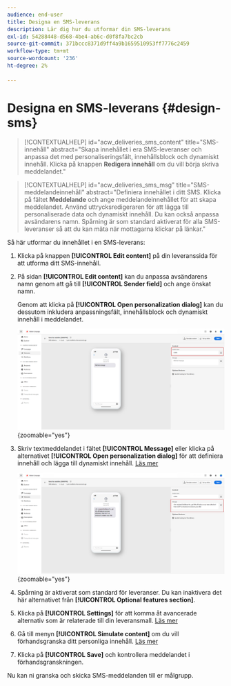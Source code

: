 ```yaml
---
audience: end-user
title: Designa en SMS-leverans
description: Lär dig hur du utformar din SMS-leverans
exl-id: 54288448-d568-4be4-ab6c-d0f8fa7bc2cb
source-git-commit: 371bccc8371d9ff4a9b1659510953ff7776c2459
workflow-type: tm+mt
source-wordcount: '236'
ht-degree: 2%

---
```


# Designa en SMS-leverans {#design-sms}

>[!CONTEXTUALHELP]
>id="acw_deliveries_sms_content"
>title="SMS-innehåll"
>abstract="Skapa innehållet i era SMS-leveranser och anpassa det med personaliseringsfält, innehållsblock och dynamiskt innehåll. Klicka på knappen **Redigera innehåll** om du vill börja skriva meddelandet."

>[!CONTEXTUALHELP]
>id="acw_deliveries_sms_msg"
>title="SMS-meddelandeinnehåll"
>abstract="Definiera innehållet i ditt SMS. Klicka på fältet **Meddelande** och ange meddelandeinnehållet för att skapa meddelandet. Använd uttrycksredigeraren för att lägga till personaliserade data och dynamiskt innehåll. Du kan också anpassa avsändarens namn. Spårning är som standard aktiverat för alla SMS-leveranser så att du kan mäta när mottagarna klickar på länkar."

Så här utformar du innehållet i en SMS-leverans:

1. Klicka på knappen **[!UICONTROL Edit content]** på din leveranssida för att utforma ditt SMS-innehåll.

1. På sidan **[!UICONTROL Edit content]** kan du anpassa avsändarens namn genom att gå till **[!UICONTROL Sender field]** och ange önskat namn.

   Genom att klicka på **[!UICONTROL Open personalization dialog]** kan du dessutom inkludera anpassningsfält, innehållsblock och dynamiskt innehåll i meddelandet.

   ![](assets/sms_content_1.png){zoomable="yes"}

1. Skriv textmeddelandet i fältet **[!UICONTROL Message]** eller klicka på alternativet **[!UICONTROL Open personalization dialog]** för att definiera innehåll och lägga till dynamiskt innehåll. [Läs mer](../personalization/gs-personalization.md)

   ![](assets/sms_content_2.png){zoomable="yes"}

1. Spårning är aktiverat som standard för leveranser. Du kan inaktivera det här alternativet från **[!UICONTROL Optional features section]**.

1. Klicka på **[!UICONTROL Settings]** för att komma åt avancerade alternativ som är relaterade till din leveransmall. [Läs mer](../advanced-settings/delivery-settings.md)

1. Gå till menyn **[!UICONTROL Simulate content]** om du vill förhandsgranska ditt personliga innehåll. [Läs mer](send-sms.md#preview-sms)

1. Klicka på **[!UICONTROL Save]** och kontrollera meddelandet i förhandsgranskningen.

Nu kan ni granska och skicka SMS-meddelanden till er målgrupp.
